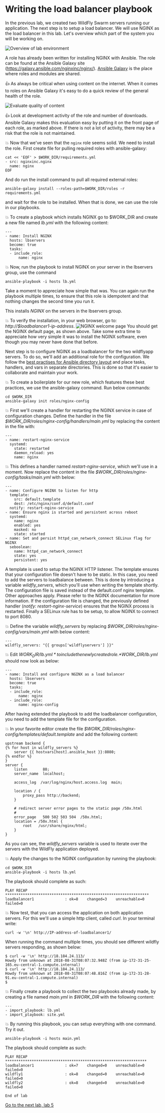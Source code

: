# Writing the load balancer playbook

In the previous lab, we created two WildFly Swarm servers running our application. The next step is to setup a load balancer. We will use NGINX as the load balancer in this lab. Let's overview which part of the system you will be working on.

![Overview of lab environment](../../content/images/app-arch2.png)

A role has already been written for installing NGINX with Ansible. The role can be found at the Ansible Galaxy site (https://galaxy.ansible.com/nginxinc/nginx/). [Ansible Galaxy](https://galaxy.ansible.com) is the place where roles and modules are shared.

 :thumbsup: As always be critical when using content on the internet. When it comes to roles on Ansible Galaxy it's easy to do a quick review of the general health of the role.

![Evaluate quality of content](../../content/images/nginx.png)

 :thumbsup: Look at development activity of the role and number of downloads. Ansible Galaxy makes this evaluation easy by putting it on the front page of each role, as marked above. If there is not a lot of activity, there may be a risk that the role is not maintained.

:boom: Now that we've seen that the `nginx` role seems solid. We need to install the role. First create file for pulling required roles with ansible-galaxy:

```
cat << 'EOF' > $WORK_DIR/requirements.yml
- src: nginxinc.nginx
  name: nginx
EOF
```

And do run the install command to pull all required external roles:

```
ansible-galaxy install --roles-path=$WORK_DIR/roles -r requirements.yml
```

and wait for the role to be installed. When that is done, we can use the role in our playbooks.

:boom: To create a playbook which installs NGINX go to $WORK_DIR and create a new file named *lb.yml* with the following content:

```
---
- name: Install NGINX
  hosts: lbservers
  become: true
  tasks:
  - include_role:
      name: nginx
```

:boom: Now, run the playbook to install NGINX on your server in the lbservers group, use the command

```
ansible-playbook -i hosts lb.yml
```
Take a moment to appreciate how simple that was. You can again run the playbook multiple times, to ensure that this role is idempotent and that nothing changes the second time you run it.

This installs _NGINX_ on the servers in the lbservers group.

:boom: To verify the installation, in your web browser, go to: *http://$loadbalancer1-ip-address*.
![NGINX welcome page](../../content/images/nginx-welcome.png)
You should get the NGINX default page, as shown above. Take some extra time to appreciate how very simple it was to install the NGINX software, even though you may never have done that before.

Next step is to configure NGINX as a loadbalancer for the two wildflyapp servers. To do so, we'll add an additional role for the configuration. We follow the [best practises for Ansible directory layout](http://docs.ansible.com/ansible/latest/user_guide/playbooks_best_practices.html) and place tasks, handlers, and vars in separate directories. This is done so that it's easier to collaborate and maintain your work.

:boom: To create a boilerplate for our new role, which features these best practices, we use the ansible-galaxy command. Run below commands:

```
cd $WORK_DIR
ansible-galaxy init roles/nginx-config
```

:boom: First we'll create a handler for restarting the NGINX service in case of configuration changes. Define the handler in the file *$WORK_DIR/roles/nginx-config/handlers/main.yml* by replacing the content in the file with:

```
---
- name: restart-nginx-service
  systemd:
    state: restarted
    daemon_reload: yes
    name: nginx
```

:boom: This defines a handler named *restart-nginx-service*, which we'll use in a moment. Now replace the content in the file *$WORK_DIR/roles/nginx-config/tasks/main.yml* with below:

```
---
- name: Configure NGINX to listen for http
  template:
    src: default.template
    dest: /etc/nginx/conf.d/default.conf
  notify: restart-nginx-service
- name: Ensure nginx is started and persistent across reboot
  systemd:
    name: nginx
    enabled: yes
    masked: no
    state: started
- name: Set and persist httpd_can_network_connect SELinux flag for NGINX
  seboolean:
    name: httpd_can_network_connect
    state: yes
    persistent: yes
```
A template is used to setup the NGINX HTTP listener. The template ensures that your configuration file doesn't have to be static. In this case, you need to add the servers to loadbalance between. This is done by introducing a variable *wildfly_servers*, which you'll use when writing the template shortly. The configuration file is saved instead of the default.conf nginx template. Other approaches apply. Please refer to the NGINX documentation for more information. If the configuration file is changed, the previously defined handler (*notify: restart-nginx-service*) ensures that the NGINX process is restarted. Finally a SELinux rule has to be setup, to allow NGINX to connect to port 8080.

:boom:  Define the variable *wildfly_servers* by replacing *$WORK_DIR/roles/nginx-config/vars/main.yml* with below content:

```
---
wildfly_servers: "{{ groups['wildflyservers'] }}"
```

:boom: Edit *$WORK_DIR/lb.yml* to include the newly created role. *$WORK_DIR/lb.yml* should now look as below:

```
---
- name: Install and configure NGINX as a load balancer
  hosts: lbservers
  become: true
  tasks:
  - include_role:
      name: nginx
  - include_role:
      name: nginx-config
```

After having extended the playbook to add the loadbalancer configuration, you need to add the template file for the configuration.

:boom: In your favorite editor create the file *$WORK_DIR/roles/nginx-config/templates/default.template* and add the following content:

```
upstream backend {
{% for host in wildfly_servers %}
    server {{ hostvars[host].ansible_host }}:8080;
{% endfor %}
}
server {
    listen       80;
    server_name  localhost;

    access_log  /var/log/nginx/host.access.log  main;

    location / {
        proxy_pass http://backend;
    }

    # redirect server error pages to the static page /50x.html
    #
    error_page   500 502 503 504  /50x.html;
    location = /50x.html {
        root   /usr/share/nginx/html;
    }
}
```

As you can see, the *wildfly_servers* variable is used to iterate over the servers with the WildFly application deployed.

:boom: Apply the changes to the NGINX configuration by running the playbook:

```
cd $WORK_DIR
ansible-playbook -i hosts lb.yml
```

The playbook should complete as such:
```
PLAY RECAP *****************************************************************
loadbalancer1              : ok=8    changed=3    unreachable=0    failed=0
```

:boom: Now test, that you can access the application on both application servers. For this we'll use a simple http client, called _curl_. In your terminal write:

```
curl -w '\n' http://IP-address-of-loadbalancer1/
```

When running the command multiple times, you should see different wildfly servers responding, as shown below:

```
$ curl -w '\n' http://18.184.24.113/
Howdy from unknown at 2018-08-31T08:07:32.948Z (from ip-172-31-25-165.eu-central-1.compute.internal)
$ curl -w '\n' http://18.184.24.113/
Howdy from unknown at 2018-08-31T08:07:48.816Z (from ip-172-31-28-91.eu-central-1.compute.internal)
$
```

:boom: Finally create a playbook to collect the two playbooks already made, by creating a file named *main.yml* in *$WORK_DIR* with the following content:

```
---
- import_playbook: lb.yml
- import_playbook: site.yml
```

:boom: By running this playbook, you can setup everything with one command. Try it out.

```
ansible-playbook -i hosts main.yml
```

The playbook should complete as such:
```
PLAY RECAP ****************************************************************
loadbalancer1              : ok=7    changed=0    unreachable=0    failed=0
wildfly1                   : ok=8    changed=0    unreachable=0    failed=0
wildfly2                   : ok=8    changed=0    unreachable=0    failed=0
```

```
End of lab
```
[Go to the next lab, lab 5](../lab-5/README.md)

